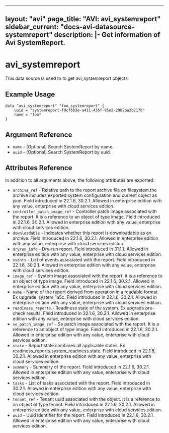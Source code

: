 <!--
    Copyright 2021 VMware, Inc.
    SPDX-License-Identifier: Mozilla Public License 2.0
-->
---
layout: "avi"
page_title: "AVI: avi_systemreport"
sidebar_current: "docs-avi-datasource-systemreport"
description: |-
  Get information of Avi SystemReport.
---

# avi_systemreport

This data source is used to to get avi_systemreport objects.

## Example Usage

```hcl
data "avi_systemreport" "foo_systemreport" {
    uuid = "systemreport-f9cf6b3e-a411-436f-95e2-2982ba2b217b"
    name = "foo"
}
```

## Argument Reference

* `name` - (Optional) Search SystemReport by name.
* `uuid` - (Optional) Search SystemReport by uuid.

## Attributes Reference

In addition to all arguments above, the following attributes are exported:

* `archive_ref` - Relative path to the report archive file on filesystem.the archive includes exported system configuration and current object as json. Field introduced in 22.1.6, 30.2.1. Allowed in enterprise edition with any value, enterprise with cloud services edition.
* `controller_patch_image_ref` - Controller patch image associated with the report. It is a reference to an object of type image. Field introduced in 22.1.6, 30.2.1. Allowed in enterprise edition with any value, enterprise with cloud services edition.
* `downloadable` - Indicates whether this report is downloadable as an archive. Field introduced in 22.1.6, 30.2.1. Allowed in enterprise edition with any value, enterprise with cloud services edition.
* `dryrun_info` - Dry-run report. Field introduced in 31.1.1. Allowed in enterprise edition with any value, enterprise with cloud services edition.
* `events` - List of events associated with the report. Field introduced in 22.1.6, 30.2.1. Allowed in enterprise edition with any value, enterprise with cloud services edition.
* `image_ref` - System image associated with the report. It is a reference to an object of type image. Field introduced in 22.1.6, 30.2.1. Allowed in enterprise edition with any value, enterprise with cloud services edition.
* `name` - Name of the report derived from operation in a readable format. Ex  upgrade_system_1a5c. Field introduced in 22.1.6, 30.2.1. Allowed in enterprise edition with any value, enterprise with cloud services edition.
* `readiness_reports` - Readiness state of the system. Ex  upgrade pre-check results. Field introduced in 22.1.6, 30.2.1. Allowed in enterprise edition with any value, enterprise with cloud services edition.
* `se_patch_image_ref` - Se patch image associated with the report. It is a reference to an object of type image. Field introduced in 22.1.6, 30.2.1. Allowed in enterprise edition with any value, enterprise with cloud services edition.
* `state` - Report state combines all applicable states. Ex  readiness_reports.system_readiness.state. Field introduced in 22.1.6, 30.2.1. Allowed in enterprise edition with any value, enterprise with cloud services edition.
* `summary` - Summary of the report. Field introduced in 22.1.6, 30.2.1. Allowed in enterprise edition with any value, enterprise with cloud services edition.
* `tasks` - List of tasks associated with the report. Field introduced in 30.2.1. Allowed in enterprise edition with any value, enterprise with cloud services edition.
* `tenant_ref` - Tenant uuid associated with the object. It is a reference to an object of type tenant. Field introduced in 22.1.6, 30.2.1. Allowed in enterprise edition with any value, enterprise with cloud services edition.
* `uuid` - Uuid identifier for the report. Field introduced in 22.1.6, 30.2.1. Allowed in enterprise edition with any value, enterprise with cloud services edition.


